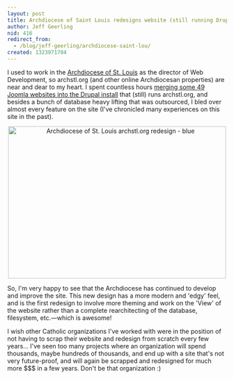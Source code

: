 ```yaml
---
layout: post
title: Archdiocese of Saint Louis redesigns website (still running Drupal)
author: Jeff Geerling
nid: 416
redirect_from:
  - /blog/jeff-geerling/archdiocese-saint-lou/
created: 1323971704
---
```

I used to work in the <a href="http://archstl.org/">Archdiocese of St. Louis</a> as the director of Web Development, so archstl.org (and other online Archdiocesan properties) are near and dear to my heart. I spent countless hours <a href="http://www.opensourcecatholic.com/blog/oscatholic/archdiocese-saint-louis-upgraded-website">merging some 49 Joomla websites into the Drupal install</a> that (still) runs archstl.org, and besides a bunch of database heavy lifting that was outsourced, I bled over almost every feature on the site (I've chronicled many experiences on this site in the past).
<p style="text-align: center;"><a href="http://archstl.org/"><img src="http://www.opensourcecatholic.com/sites/opensourcecatholic.com/files/user-uploads/Jeff%20Geerling/archstl_org_redesign_blue.jpg" alt="Archdiocese of St. Louis archstl.org redesign - blue" title="" width="500" height="350" /></a></p>
So, I'm very happy to see that the Archdiocese has continued to develop and improve the site. This new design has a more modern and 'edgy' feel, and is the first redesign to involve more theming and work on the 'View' of the website rather than a complete rearchitecting of the database, filesystem, etc.—which is awesome!

I wish other Catholic organizations I've worked with were in the position of not having to scrap their website and redesign from scratch every few years... I've seen too many projects where an organization will spend thousands, maybe hundreds of thousands, and end up with a site that's not very future-proof, and will again be scrapped and redesigned for much more $$$ in a few years. Don't be that organization :)
